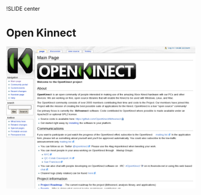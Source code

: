 !SLIDE center
# Open Kinnect #

[ ![Open Kinnect](26.Open_Kinnect.png) ](http://openkinect.org/wiki/Main_Page)
